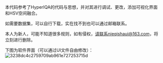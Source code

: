 本代码参考了HyperIQA的代码与思想，并对其进行调试、更改，添加可视化界面和HSV空间融合。

如需要数据集，可以自行下载，实在找不到也可以通过邮箱联系。

本人为新人，可能不知道很多规则，如有侵权，请联系nieqishaui@163.com，将立刻进行删除。

下图为软件界面（可以通过UI文件自由修改）：
![3238dc4c2759709ab961e727253715d](https://github.com/nieqishuai/Image_quality_assessment_IQA/assets/102056981/14a615b1-1189-4587-9946-95c9b631f0d6)
